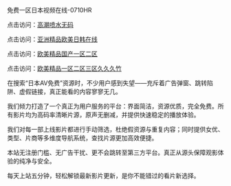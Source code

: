 免费一区日本视频在线-0710HR

点击访问：<a href="https://heiliaoxqkkct.pages.dev">高潮喷水无码</a>

点击访问：<a href="https://heiliaoxwd5i8.pages.dev">亚洲精品欧美日韩在线</a>

点击访问：<a href="https://heiliaowt0d7p.pages.dev">欧美精品国产一区二区</a>

点击访问：<a href="https://heiliaoxwd5i8.pages.dev">欧美精品一区二区三区久久久竹</a>



在搜索“日本AV免费”资源时，不少用户感到失望——充斥着广告弹窗、跳转陷阱、虚假链接，真正能看的内容寥寥无几。

我们倾力打造了一个真正为用户服务的平台：界面简洁，资源优质，完全免费。所有影片均为高码率清晰片源，原声无删减，并提供快速稳定的播放体验。

我们对每一部上线影片都进行手动筛选，杜绝假资源与重复内容；同时提供女优、类型、片商等多维度导航系统，查找片源更加高效便捷。

本站无注册门槛、无广告干扰、更不会跳转至第三方平台。真正从源头保障观影体验的纯净与安全。

每天上站五分钟，轻松解锁最新影片更新，是你不能错过的看片新选择。

<span style="display:none;">[Canonical link]( https://github.com/mh20250710/riben741 ）</span>
